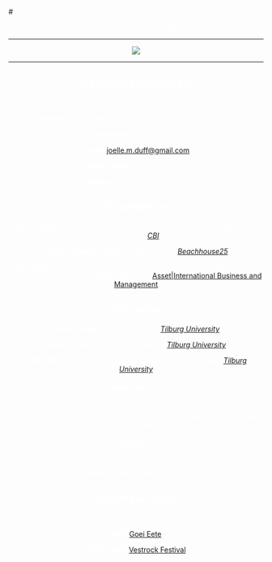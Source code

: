 

<title>CURRICULUM VITAE</title>


#<center><span style="color:white">Curriculum Vitae - Joelle Duff - Autumn 2016 </span>

****

![](https://media.licdn.com/mpr/mpr/shrinknp_200_200/p/3/005/098/2b8/176ff00.jpg)

****

## <span style="color:white">Personal information</span>
<span style="color:white">
**Name** Joelle Mae Duff

**Address** Spoorlaan 392-83, 5038CE Tilburg, Netherlands

**Telephone** 0031 613512737

**E-mail** [joelle.m.duff@gmail.com](joelle.m.duff@gmail.com) 

**Date of Birth** 14 March 1993

**Nationality** Dutch and English</span>



## <span style="color:white">Experience</span>

**2015 - 2016** Internship *Centre for the Promotion of Import from Developing Countries* *[CBI](https://www.cbi.eu/)*

**2006 - Present** Hospitality *Most recent* *[Beachhouse25](http://www.beachhouse25.nl/)*

**2012 - 2013** Chairwoman International Committee  *Study Association Asset | International Business and Management* *[Asset|International Business and Management](https://asset-ibm.nl/home)

## <span style="color:white">Education</span>

**2016 - Present** MSc Economics 
*[Tilburg University](https://www.tilburguniversity.edu/education/masters-programmes/economics/)*

**2014 - 2015** Pre-Master Economics *[Tilburg University](https://www.tilburguniversity.edu/education/masters-programmes/economics/premaster/)*

**2011 - 2015** Bachelor International Business Administration *[Tilburg University](https://www.tilburguniversity.edu/education/bachelors-programs/international-business-administration/)*


##### <span style="color:white">Career interests</span> 

*Sustainability, Economic Development, Developing Countries, Development Economics, Sustainable Tourism, Sustainable Development, Sustainable Agriculture*

##### <span style="color:white">Projects</span>

*Master Thesis Economics* - The Impact of Tourism Sustainability on the Economic Development of a country 

## <span style="color:white">Volunteer Work</span>

**2016** Masters Economics Sounding Board  

**2015** [Goei Eete](https://www.goeieete.nl/)

**2010 - 2013** [Vestrock Festival](http://www.vestrock.nl/)</center>







